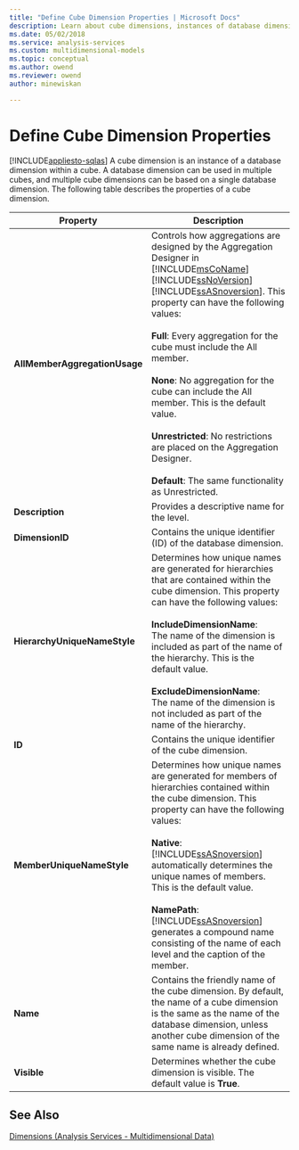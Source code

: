 ```yaml
---
title: "Define Cube Dimension Properties | Microsoft Docs"
description: Learn about cube dimensions, instances of database dimensions within cubes that can be used in multiple cubes.
ms.date: 05/02/2018
ms.service: analysis-services
ms.custom: multidimensional-models
ms.topic: conceptual
ms.author: owend
ms.reviewer: owend
author: minewiskan

---
```

# Define Cube Dimension Properties
[!INCLUDE[appliesto-sqlas](../includes/appliesto-sqlas.md)]
  A cube dimension is an instance of a database dimension within a cube. A database dimension can be used in multiple cubes, and multiple cube dimensions can be based on a single database dimension. The following table describes the properties of a cube dimension.  
  
|Property|Description|  
|--------------|-----------------|  
|**AllMemberAggregationUsage**|Controls how aggregations are designed by the Aggregation Designer in [!INCLUDE[msCoName](../includes/msconame-md.md)] [!INCLUDE[ssNoVersion](../includes/ssnoversion-md.md)] [!INCLUDE[ssASnoversion](../includes/ssasnoversion-md.md)]. This property can have the following values:<br /><br /> **Full**: Every aggregation for the cube must include the All member.<br /><br /> **None**: No aggregation for the cube can include the All member. This is the default value.<br /><br /> **Unrestricted**: No restrictions are placed on the Aggregation Designer.<br /><br /> **Default**: The same functionality as Unrestricted.|  
|**Description**|Provides a descriptive name for the level.|  
|**DimensionID**|Contains the unique identifier (ID) of the database dimension.|  
|**HierarchyUniqueNameStyle**|Determines how unique names are generated for hierarchies that are contained within the cube dimension. This property can have the following values:<br /><br /> **IncludeDimensionName**:<br />                    The name of the dimension is included as part of the name of the hierarchy. This is the default value.<br /><br /> **ExcludeDimensionName**:<br />                    The name of the dimension is not included as part of the name of the hierarchy.|  
|**ID**|Contains the unique identifier of the cube dimension.|  
|**MemberUniqueNameStyle**|Determines how unique names are generated for members of hierarchies contained within the cube dimension. This property can have the following values:<br /><br /> **Native**:<br />                      [!INCLUDE[ssASnoversion](../includes/ssasnoversion-md.md)] automatically determines the unique names of members. This is the default value.<br /><br /> **NamePath**: [!INCLUDE[ssASnoversion](../includes/ssasnoversion-md.md)] generates a compound name consisting of the name of each level and the caption of the member.|  
|**Name**|Contains the friendly name of the cube dimension. By default, the name of a cube dimension is the same as the name of the database dimension, unless another cube dimension of the same name is already defined.|  
|**Visible**|Determines whether the cube dimension is visible. The default value is **True**.|  
  
## See Also  
 [Dimensions &#40;Analysis Services - Multidimensional Data&#41;](../../analysis-services/multidimensional-models-olap-logical-dimension-objects/dimensions-analysis-services-multidimensional-data.md)  
  
  
